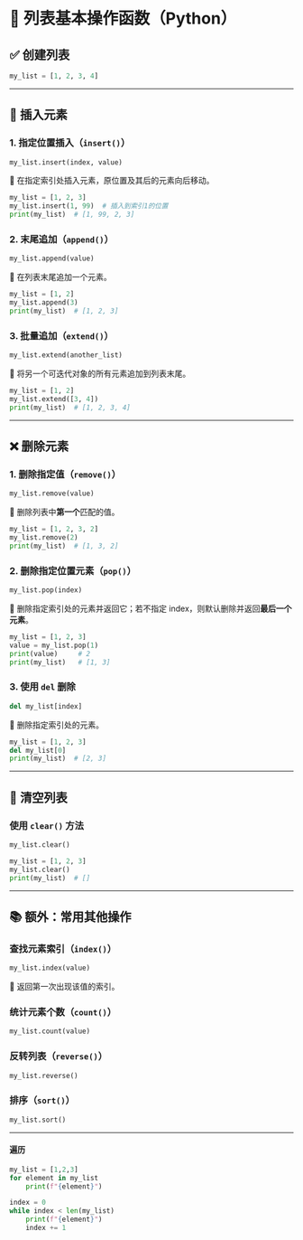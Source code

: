 
# 📝 列表基本操作函数（Python）

## ✅ 创建列表
```python
my_list = [1, 2, 3, 4]
```

---

## 📌 插入元素

### 1. 指定位置插入（`insert()`）
```python
my_list.insert(index, value)
```
🔹 在指定索引处插入元素，原位置及其后的元素向后移动。

```python
my_list = [1, 2, 3]
my_list.insert(1, 99)  # 插入到索引1的位置
print(my_list)  # [1, 99, 2, 3]
```

### 2. 末尾追加（`append()`）
```python
my_list.append(value)
```
🔹 在列表末尾追加一个元素。

```python
my_list = [1, 2]
my_list.append(3)
print(my_list)  # [1, 2, 3]
```

### 3. 批量追加（`extend()`）
```python
my_list.extend(another_list)
```
🔹 将另一个可迭代对象的所有元素追加到列表末尾。

```python
my_list = [1, 2]
my_list.extend([3, 4])
print(my_list)  # [1, 2, 3, 4]
```

---

## ❌ 删除元素

### 1. 删除指定值（`remove()`）
```python
my_list.remove(value)
```
🔹 删除列表中**第一个**匹配的值。

```python
my_list = [1, 2, 3, 2]
my_list.remove(2)
print(my_list)  # [1, 3, 2]
```

### 2. 删除指定位置元素（`pop()`）
```python
my_list.pop(index)
```
🔹 删除指定索引处的元素并返回它；若不指定 index，则默认删除并返回**最后一个元素**。

```python
my_list = [1, 2, 3]
value = my_list.pop(1)
print(value)     # 2
print(my_list)   # [1, 3]
```

### 3. 使用 `del` 删除
```python
del my_list[index]
```
🔹 删除指定索引处的元素。

```python
my_list = [1, 2, 3]
del my_list[0]
print(my_list)  # [2, 3]
```

---

## 🔄 清空列表

### 使用 `clear()` 方法
```python
my_list.clear()
```

```python
my_list = [1, 2, 3]
my_list.clear()
print(my_list)  # []
```

---

## 📚 额外：常用其他操作

### 查找元素索引（`index()`）
```python
my_list.index(value)
```
🔹 返回第一次出现该值的索引。

### 统计元素个数（`count()`）
```python
my_list.count(value)
```

### 反转列表（`reverse()`）
```python
my_list.reverse()
```

### 排序（`sort()`）
```python
my_list.sort()
```
---
#### 遍历
```python
my_list = [1,2,3]
for element in my_list
    print(f"{element}")

index = 0
while index < len(my_list)
    print(f"{element}")
    index += 1
```